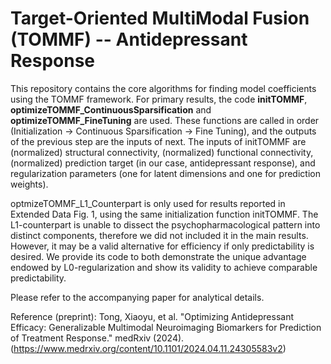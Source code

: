 # Target-Oriented MultiModal Fusion (TOMMF) -- Antidepressant Response

This repository contains the core algorithms for finding model coefficients using the TOMMF framework. For primary results, the code **initTOMMF**, **optimizeTOMMF_ContinuousSparsification** and **optimizeTOMMF_FineTuning** are used. These functions are called in order (Initialization -> Continuous Sparsification -> Fine Tuning), and the outputs of the previous step are the inputs of next. The inputs of initTOMMF are (normalized) structural connectivity, (normalized) functional connectivity, (normalized) prediction target (in our case, antidepressant response), and regularization parameters (one for latent dimensions and one for prediction weights).

optmizeTOMMF_L1_Counterpart is only used for results reported in Extended Data Fig. 1, using the same initialization function initTOMMF. The L1-counterpart is unable to dissect the psychopharmacological pattern into distinct components, therefore we did not included it in the main results. However, it may be a valid alternative for efficiency if only predictability is desired. We provide its code to both demonstrate the unique advantage endowed by L0-regularization and show its validity to achieve comparable predictability.

Please refer to the accompanying paper for analytical details.

Reference (preprint): 
Tong, Xiaoyu, et al. "Optimizing Antidepressant Efficacy: Generalizable Multimodal Neuroimaging Biomarkers for Prediction of Treatment Response." medRxiv (2024).
(https://www.medrxiv.org/content/10.1101/2024.04.11.24305583v2)
